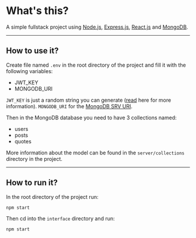 # What's this?
A simple fullstack project using [Node.js](https://github.com/nodejs/node), [Express.js](https://github.com/expressjs/express), [React.js](https://github.com/facebook/react) and [MongoDB](https://github.com/mongodb/mongo).

---

## How to use it?
Create file named `.env` in the root directory of the project and fill it with the following variables:
- JWT_KEY
- MONGODB_URI

`JWT_KEY` is just a random string you can generate ([read](https://jwt.io/introduction) here for more information). `MONGODB_URI` for the [MongoDB SRV URI](https://www.mongodb.com/docs/manual/reference/connection-string/).

Then in the MongoDB database you need to have 3 collections named:
- users
- posts
- quotes

More information about the model can be found in the `server/collections` directory in the project.

---

## How to run it?
In the root directory of the project run:

`npm start`

Then cd into the `interface` directory and run:

`npm start`